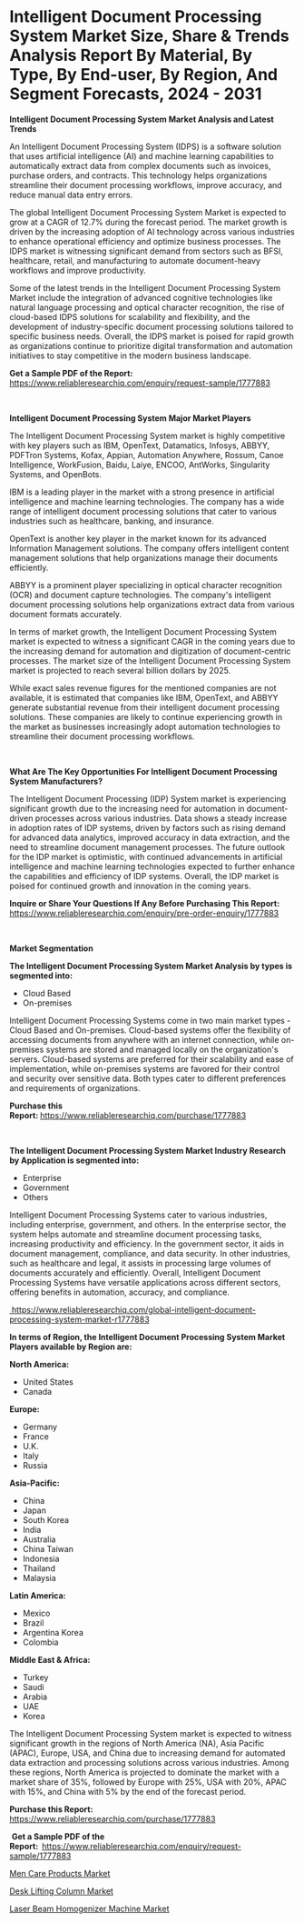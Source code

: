 <p><h1>Intelligent Document Processing System Market Size, Share & Trends Analysis Report By Material, By Type, By End-user, By Region, And Segment Forecasts, 2024 - 2031</h1></p><p><strong>Intelligent Document Processing System Market Analysis and Latest Trends</strong></p>
<p><p>An Intelligent Document Processing System (IDPS) is a software solution that uses artificial intelligence (AI) and machine learning capabilities to automatically extract data from complex documents such as invoices, purchase orders, and contracts. This technology helps organizations streamline their document processing workflows, improve accuracy, and reduce manual data entry errors.</p><p>The global Intelligent Document Processing System Market is expected to grow at a CAGR of 12.7% during the forecast period. The market growth is driven by the increasing adoption of AI technology across various industries to enhance operational efficiency and optimize business processes. The IDPS market is witnessing significant demand from sectors such as BFSI, healthcare, retail, and manufacturing to automate document-heavy workflows and improve productivity.</p><p>Some of the latest trends in the Intelligent Document Processing System Market include the integration of advanced cognitive technologies like natural language processing and optical character recognition, the rise of cloud-based IDPS solutions for scalability and flexibility, and the development of industry-specific document processing solutions tailored to specific business needs. Overall, the IDPS market is poised for rapid growth as organizations continue to prioritize digital transformation and automation initiatives to stay competitive in the modern business landscape.</p></p>
<p><strong>Get a Sample PDF of the Report:&nbsp;</strong> <a href="https://www.reliableresearchiq.com/enquiry/request-sample/1777883">https://www.reliableresearchiq.com/enquiry/request-sample/1777883</a></p>
<p>&nbsp;</p>
<p><strong>Intelligent Document Processing System Major Market Players</strong></p>
<p><p>The Intelligent Document Processing System market is highly competitive with key players such as IBM, OpenText, Datamatics, Infosys, ABBYY, PDFTron Systems, Kofax, Appian, Automation Anywhere, Rossum, Canoe Intelligence, WorkFusion, Baidu, Laiye, ENCOO, AntWorks, Singularity Systems, and OpenBots.</p><p>IBM is a leading player in the market with a strong presence in artificial intelligence and machine learning technologies. The company has a wide range of intelligent document processing solutions that cater to various industries such as healthcare, banking, and insurance.</p><p>OpenText is another key player in the market known for its advanced Information Management solutions. The company offers intelligent content management solutions that help organizations manage their documents efficiently.</p><p>ABBYY is a prominent player specializing in optical character recognition (OCR) and document capture technologies. The company's intelligent document processing solutions help organizations extract data from various document formats accurately.</p><p>In terms of market growth, the Intelligent Document Processing System market is expected to witness a significant CAGR in the coming years due to the increasing demand for automation and digitization of document-centric processes. The market size of the Intelligent Document Processing System market is projected to reach several billion dollars by 2025.</p><p>While exact sales revenue figures for the mentioned companies are not available, it is estimated that companies like IBM, OpenText, and ABBYY generate substantial revenue from their intelligent document processing solutions. These companies are likely to continue experiencing growth in the market as businesses increasingly adopt automation technologies to streamline their document processing workflows.</p></p>
<p>&nbsp;</p>
<p><strong>What Are The Key Opportunities For Intelligent Document Processing System Manufacturers?</strong></p>
<p><p>The Intelligent Document Processing (IDP) System market is experiencing significant growth due to the increasing need for automation in document-driven processes across various industries. Data shows a steady increase in adoption rates of IDP systems, driven by factors such as rising demand for advanced data analytics, improved accuracy in data extraction, and the need to streamline document management processes. The future outlook for the IDP market is optimistic, with continued advancements in artificial intelligence and machine learning technologies expected to further enhance the capabilities and efficiency of IDP systems. Overall, the IDP market is poised for continued growth and innovation in the coming years.</p></p>
<p><strong>Inquire or Share Your Questions If Any Before Purchasing This Report:</strong> <a href="https://www.reliableresearchiq.com/enquiry/pre-order-enquiry/1777883">https://www.reliableresearchiq.com/enquiry/pre-order-enquiry/1777883</a></p>
<p>&nbsp;</p>
<p><strong>Market Segmentation</strong></p>
<p><strong>The Intelligent Document Processing System Market Analysis by types is segmented into:</strong></p>
<p><ul><li>Cloud Based</li><li>On-premises</li></ul></p>
<p><p>Intelligent Document Processing Systems come in two main market types - Cloud Based and On-premises. Cloud-based systems offer the flexibility of accessing documents from anywhere with an internet connection, while on-premises systems are stored and managed locally on the organization's servers. Cloud-based systems are preferred for their scalability and ease of implementation, while on-premises systems are favored for their control and security over sensitive data. Both types cater to different preferences and requirements of organizations.</p></p>
<p><strong>Purchase this Report:&nbsp;</strong><a href="https://www.reliableresearchiq.com/purchase/1777883">https://www.reliableresearchiq.com/purchase/1777883</a></p>
<p>&nbsp;</p>
<p><strong>The Intelligent Document Processing System Market Industry Research by Application is segmented into:</strong></p>
<p><ul><li>Enterprise</li><li>Government</li><li>Others</li></ul></p>
<p><p>Intelligent Document Processing Systems cater to various industries, including enterprise, government, and others. In the enterprise sector, the system helps automate and streamline document processing tasks, increasing productivity and efficiency. In the government sector, it aids in document management, compliance, and data security. In other industries, such as healthcare and legal, it assists in processing large volumes of documents accurately and efficiently. Overall, Intelligent Document Processing Systems have versatile applications across different sectors, offering benefits in automation, accuracy, and compliance.</p></p>
<p><a href="https://www.reliableresearchiq.com/global-intelligent-document-processing-system-market-r1777883">&nbsp;https://www.reliableresearchiq.com/global-intelligent-document-processing-system-market-r1777883</a></p>
<p><strong>In terms of Region, the Intelligent Document Processing System Market Players available by Region are:</strong></p>
<p>
    <p> <strong> North America: </strong>
        <ul>
            <li>United States</li>
            <li>Canada</li>
        </ul>
        </p> 
    <p> <strong> Europe: </strong>
        <ul>
            <li>Germany</li>
            <li>France</li>
            <li>U.K.</li>
            <li>Italy</li>
            <li>Russia</li>
        </ul>
        </p> 
    <p> <strong> Asia-Pacific: </strong>
        <ul>
            <li>China</li>
            <li>Japan</li>
            <li>South Korea</li>
            <li>India</li>
            <li>Australia</li>
            <li>China Taiwan</li>
            <li>Indonesia</li>
            <li>Thailand</li>
            <li>Malaysia</li>
        </ul>
        </p> 
    <p> <strong> Latin America: </strong>
        <ul>
            <li>Mexico</li>
            <li>Brazil</li>
            <li>Argentina Korea</li>
            <li>Colombia</li>
        </ul>
        </p> 
    <p> <strong> Middle East & Africa: </strong>
        <ul>
            <li>Turkey</li>
            <li>Saudi</li>
            <li>Arabia</li>
            <li>UAE</li>
            <li>Korea</li>
        </ul>
    </p>
    </p>
<p><p>The Intelligent Document Processing System market is expected to witness significant growth in the regions of North America (NA), Asia Pacific (APAC), Europe, USA, and China due to increasing demand for automated data extraction and processing solutions across various industries. Among these regions, North America is projected to dominate the market with a market share of 35%, followed by Europe with 25%, USA with 20%, APAC with 15%, and China with 5% by the end of the forecast period.</p></p>
<p><strong>Purchase this Report: </strong><a href="https://www.reliableresearchiq.com/purchase/1777883">https://www.reliableresearchiq.com/purchase/1777883</a></p>
<p>&nbsp;<strong>Get a Sample PDF of the Report:&nbsp;&nbsp;</strong><a href="https://www.reliableresearchiq.com/enquiry/request-sample/1777883">https://www.reliableresearchiq.com/enquiry/request-sample/1777883</a></p>
<p><strong></strong></p>
<p><p><a href="https://medium.com/@yasminlynch2023/men-care-products-market-report-by-product-type-shampoo-waxed-hair-spray-cleanser-toner-others-8de69a390171">Men Care Products Market</a></p><p><a href="https://medium.com/@foyazahmed1999_69116/global-desk-lifting-column-market-analysis-trends-forecasts-and-growth-opportunities-2024-0fec3e93ad7f">Desk Lifting Column Market</a></p><p><a href="https://view.publitas.com/reportprime-1/laser-beam-homogenizer-machine-market-outlook-complete-industry-analysis-2024-to-2031/">Laser Beam Homogenizer Machine Market</a></p></p>
